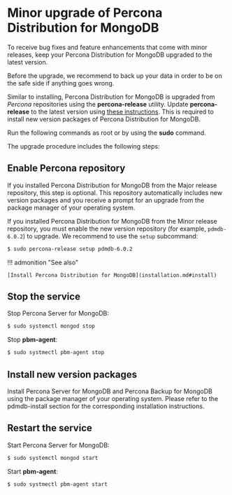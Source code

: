 # Minor upgrade of Percona Distribution for MongoDB

To receive bug fixes and feature enhancements that come with minor releases, keep your Percona Distribution for MongoDB upgraded to the latest version.

Before the upgrade, we recommend to back up your data in order to be on the safe side if anything goes wrong.

Similar to installing, Percona Distribution for MongoDB is upgraded from *Percona* repositories using the **percona-release** utility. Update **percona-release** to the latest version using [these instructions](https://www.percona.com/doc/percona-repo-config/percona-release.html#updating-percona-release-to-the-latest-version). This is required to install new version packages of Percona Distribution for MongoDB.

Run the following commands as root or by using the **sudo** command.

The upgrade procedure includes the following steps:

## Enable Percona repository

If you installed Percona Distribution for MongoDB from the Major release repository, this step is optional. This repository automatically includes new version packages and you receive a prompt for an upgrade from the package manager of your operating system.

If you installed Percona Distribution for MongoDB from the Minor release repository, you must enable the new version repository (for example, `pdmdb-6.0.2`) to upgrade. We recommend to use the `setup` subcommand:

```{.bash data-prompt="$"}
$ sudo percona-release setup pdmdb-6.0.2
```

!!! admonition "See also"

    [Install Percona Distribution for MongoDB](installation.md#install)

## Stop the service

Stop Percona Server for MongoDB:

```{.bash data-prompt="$"}
$ sudo systemctl mongod stop
```

Stop **pbm-agent**:

```{.bash data-prompt="$"}
$ sudo systmectl pbm-agent stop
```

## Install new version packages

Install Percona Server for MongoDB and Percona Backup for MongoDB using the package manager of your operating system. Please refer to the pdmdb-install section for the corresponding installation instructions.

## Restart the service

Start Percona Server for MongoDB:

```{.bash data-prompt="$"}
$ sudo systemctl mongod start
```

Start **pbm-agent**:

```{.bash data-prompt="$"}
$ sudo systmectl pbm-agent start
```

